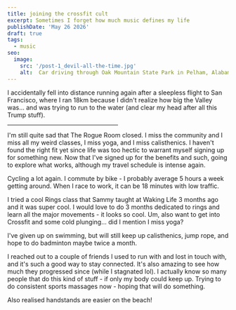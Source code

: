 ```yaml
---
title: joining the crossfit cult
excerpt: Sometimes I forget how much music defines my life
publishDate: 'May 26 2026'
draft: true
tags:
  - music
seo:
  image:
    src: '/post-1_devil-all-the-time.jpg'
    alt:  Car driving through Oak Mountain State Park in Pelham, Alabama
---
```

I accidentally fell into distance running again after a sleepless flight to San Francisco, where I ran 18km because I didn't realize how big the Valley was... and was trying to run to the water (and clear my head after all this Trump stuff).

<hr align = "left" width="50%">

I'm still quite sad that The Rogue Room closed. I miss the community and I miss all my weird classes, I miss yoga, and I miss calisthenics. I haven't found the right fit yet since life was too hectic to warrant myself signing up for something new. Now that I've signed up for the benefits and such, going to explore what works, although my travel schedule is intense again.

Cycling a lot again. I commute by bike - I probably average 5 hours a week getting around. When I race to work, it can be 18 minutes with low traffic. 

I tried a cool Rings class that Sammy taught at Waking Life 3 months ago and it was super cool. I would love to do 3 months dedicated to rings and learn all the major movements - it looks so cool.
Um, also want to get into Crossfit and some cold plunging... did I mention I miss yoga? 

I've given up on swimming, but will still keep up calisthenics, jump rope, and hope to do badminton maybe twice a month. 

I reached out to a couple of friends I used to run with and lost in touch with, and it's such a good way to stay connected. It's also amazing to see how much they progressed since (while I stagnated lol). I actually know so many people that do this kind of stuff - if only my body could keep up. Trying to do consistent sports massages now - hoping that will do something. 

Also realised handstands are easier on the beach!